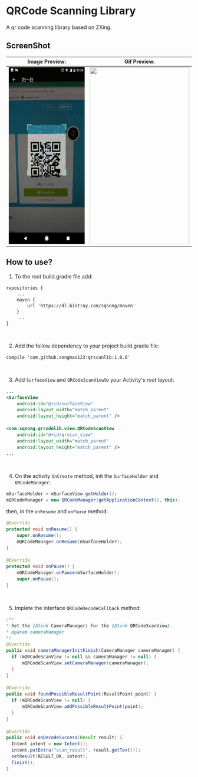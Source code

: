 # QRCode Scanning Library
A qr code scanning library based on ZXing.

## ScreenShot
| Image Preview:                                                    | Gif Preview:                                                      |
| ----------------------------------------------------------------- |:-----------------------------------------------------------------:|
| <img src="screenshot/preview.png" width="270" height="480" />     | <img src="screenshot/preview_gif.gif" width="270" height="480" /> |

## How to use?
1. To the root build.gradle file add:
```
repositories {
    ...
    maven {
        url 'https://dl.bintray.com/sqsong/maven'
    }
    ...
}
```

</br>

2. Add the follow dependency to your project build.gradle file:
```
compile 'com.github.songmao123:qrscanlib:1.0.0'
```

</br>

3. Add `SurfaceView` and `QRCodeScanView`to your Activity's root layout:
```xml
...
<SurfaceView
    android:id="@+id/surfaceView"
    android:layout_width="match_parent"
    android:layout_height="match_parent" />

<com.sqsong.qrcodelib.view.QRCodeScanView
    android:id="@+id/qrscan_view"
    android:layout_width="match_parent"
    android:layout_height="match_parent" />
...
```

</br>

4. On the activity `OnCreate` method, init the `SurfaceHolder` and `QRCodeManager`.
```java
mSurfaceHolder = mSurfaceView.getHolder();
mQRCodeManager = new QRCodeManager(getApplicationContext(), this);
```

then, in the `onResume` and `onPause` method:

```java
@Override
protected void onResume() {
    super.onResume();
    mQRCodeManager.onResume(mSurfaceHolder);
}

@Override
protected void onPause() {
    mQRCodeManager.onPause(mSurfaceHolder);
    super.onPause();
}
```

</br>

5. Implete the interface `QRCodeDecodeCallback` method:
```java
/**
* Set the {@link CameraManager} for the {@link QRCodeScanView}.
* @param cameraManager
*/
@Override
public void cameraManagerInitFinish(CameraManager cameraManager) {
  if (mQRCodeScanView != null && cameraManager != null) {
      mQRCodeScanView.setCameraManager(cameraManager);
  }
}

@Override
public void foundPossibleResultPoint(ResultPoint point) {
  if (mQRCodeScanView != null) {
      mQRCodeScanView.addPossibleResultPoint(point);
  }
}

@Override
public void onDecodeSuccess(Result result) {
  Intent intent = new Intent();
  intent.putExtra("scan_result", result.getText());
  setResult(RESULT_OK, intent);
  finish();
}
```
